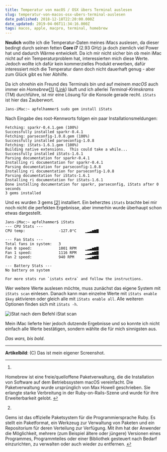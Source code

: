 ```yaml
---
title: Temperatur von macOS / OSX übers Terminal auslesen
slug: temperatur-von-macos-osx-ubers-terminal-auslesen
date_published: 2018-12-18T22:20:00.000Z
date_updated: 2019-04-06T11:34:16.000Z
tags: macos, apple, macpro, terminal, homebrew
---
```


**Neulich** wollte ich die Temperatur-Daten meines iMacs auslesen, da dieser bedingt durch seinen fetten **Core i7** (2.93 GHz) ja doch ziemlich viel Power hat und dadurch Wärme entwickelt. Da ich mir nicht sicher bin ob mein iMac nicht auf ein Temperaturproblem hat, interessierten mich diese Werte. Jedoch wollte ich dafür kein kommerzielles Produkt erwerben, dafür interessiert mich die Temperatur dann doch nicht dauerhaft genug - aber zum Glück gibt es hier Abhilfe. 

Da ich ohnehin ein Freund des Terminals bin und auf meinem *macOS* auch immer ein *Homebrew*[[1]](#fn1) ([Link](https://brew.sh)) läuft und ich allerlei *Terminal-Krimskrams* (TM) durchführe, ist mir eine Lösung für die Konsole gerade recht. `iStats` ist hier das Zauberwort.

    Jans-iMac:~ apfelhammer$ sudo gem install iStats
    

Nach Eingabe des root-Kennworts folgen ein paar Installationsmeldungen:

    Fetching: sparkr-0.4.1.gem (100%)
    Successfully installed sparkr-0.4.1
    Fetching: parseconfig-1.0.8.gem (100%)
    Successfully installed parseconfig-1.0.8
    Fetching: iStats-1.6.1.gem (100%)
    Building native extensions.  This could take a while...
    Successfully installed iStats-1.6.1
    Parsing documentation for sparkr-0.4.1
    Installing ri documentation for sparkr-0.4.1
    Parsing documentation for parseconfig-1.0.8
    Installing ri documentation for parseconfig-1.0.8
    Parsing documentation for iStats-1.6.1
    Installing ri documentation for iStats-1.6.1
    Done installing documentation for sparkr, parseconfig, iStats after 0 seconds
    3 gems installed
    

Und es wurden 3 gems [[2]](#fn2) installiert. Ein beherztes `iStats` brachte bei mir noch nicht die perfekten Ergebnisse, aber immerhin wurde überhaupt schon etwas dargestellt.

    Jans-iMac:~ apfelhammer$ iStats
    --- CPU Stats ---
    CPU temp:               -127.0°C    ▁▂▃▅▆▇
    
    --- Fan Stats ---
    Total fans in system:   3           
    Fan 0 speed:            1001 RPM    ▁▂▃▅▆▇
    Fan 1 speed:            1116 RPM    ▁▂▃▅▆▇
    Fan 2 speed:            940 RPM     ▁▂▃▅▆▇
    
    --- Battery Stats ---
    No battery on system
    
    For more stats run `istats extra` and follow the instructions.
    

Wer weitere Werte auslesen möchte, muss zunächst das eigene System mit `iStats scan` einlesen. Danach kann man einzelne Werte mit `iStats enable $key` aktivieren oder gleich alle mit `iStats enable all`. Alle weiteren Optionen finden sich mit `iStats -h`.

![iStat nach dem Befehl iStat scan](__GHOST_URL__/assets/2018/12/istat.png)

Mein iMac lieferte hier jedoch dutzende Ergebnisse und so konnte ich nicht einfach alle Werte bestätigen, sondern wählte die für mich sinnigsten aus.

*Das wars, bis bald*.

---

**Artikelbild**: (C) Das ist mein eigener Screenshot.

---

1. 
Homebrew ist eine freie/quelloffene Paketverwaltung, die die Installation von Software auf dem Betriebssystem macOS vereinfacht. Die Paketverwaltung wurde ursprünglich von Max Howell geschrieben. Sie erlangte starke Verbreitung in der Ruby-on-Rails-Szene und wurde für ihre Erweiterbarkeit gelobt. [↩︎](#fnref1)

2. 
Gems ist das offizielle Paketsystem für die Programmiersprache Ruby. Es stellt ein Paketformat, ein Werkzeug zur Verwaltung von Paketen und ein Repositorium für deren Verteilung zur Verfügung. Mit ihm hat der Anwender die Möglichkeit, mehrere (zum Beispiel ältere oder jüngere) Versionen eines Programmes, Programmteiles oder einer Bibliothek gesteuert nach Bedarf einzurichten, zu verwalten oder auch wieder zu entfernen. [↩︎](#fnref2)
